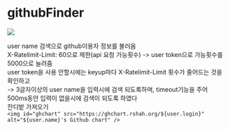 # githubFinder

<img src="https://user-images.githubusercontent.com/137373182/264563407-56ab66de-e8d4-4e6c-b6f9-d6b0bb24e3dc.gif">


user name 검색으로 github이용자 정보를 불러옴   
X-Ratelimit-Limit: 60으로 제한(api 요청 가능횟수) -> user token으로 가능횟수를 5000으로 늘려줌  
user token을 사용 안할시에는 keyup마다 X-Ratelimit-Limit 횟수가 줄어드는 것을 확인하고  
 -> 3글자이상의 user name을 입력시에 검색 되도록하며, timeout기능을 주어 500ms동안 입력이 없을시에 검색이 되도록 하였다  
잔디밭 가져오기   
`<img id="ghchart" src="https://ghchart.rshah.org/${user.login}" alt="${user.name}'s Github chart" />`

